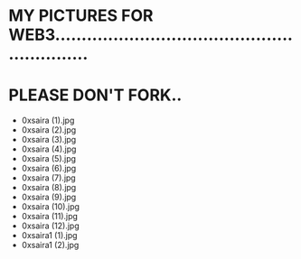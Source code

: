 # MY PICTURES FOR WEB3............................................................
# PLEASE DON'T FORK..
- 0xsaira (1).jpg
- 0xsaira (2).jpg
- 0xsaira (3).jpg
- 0xsaira (4).jpg
- 0xsaira (5).jpg
- 0xsaira (6).jpg
- 0xsaira (7).jpg
- 0xsaira (8).jpg
- 0xsaira (9).jpg
- 0xsaira (10).jpg
- 0xsaira (11).jpg
- 0xsaira (12).jpg
- 0xsaira1 (1).jpg
- 0xsaira1 (2).jpg
